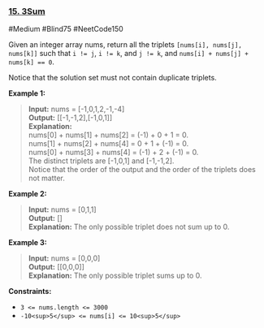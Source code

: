 ### [15. 3Sum](https://leetcode.com/problems/3sum/)

#Medium #Blind75 #NeetCode150

Given an integer array nums, return all the triplets `[nums[i], nums[j], nums[k]]` such that `i != j`, `i != k`, and `j != k`, and `nums[i] + nums[j] + nums[k] == 0`.

Notice that the solution set must not contain duplicate triplets.

**Example 1:**

> **Input:** nums = \[-1,0,1,2,-1,-4\]  
> **Output:** \[\[-1,-1,2\],\[-1,0,1\]\]  
> **Explanation:**  
> nums\[0\] + nums\[1\] + nums\[2\] = (-1) + 0 + 1 = 0.  
> nums\[1\] + nums\[2\] + nums\[4\] = 0 + 1 + (-1) = 0.  
> nums\[0\] + nums\[3\] + nums\[4\] = (-1) + 2 + (-1) = 0.  
> The distinct triplets are \[-1,0,1\] and \[-1,-1,2\].  
> Notice that the order of the output and the order of the triplets does not matter.

**Example 2:**

> **Input:** nums = \[0,1,1\]  
> **Output:** \[\]  
> **Explanation:** The only possible triplet does not sum up to 0.

**Example 3:**

> **Input:** nums = \[0,0,0\]  
> **Output:** \[\[0,0,0\]\]  
> **Explanation:** The only possible triplet sums up to 0.

**Constraints:**

- `3 <= nums.length <= 3000`
- `-10<sup>5</sup> <= nums[i] <= 10<sup>5</sup>`
